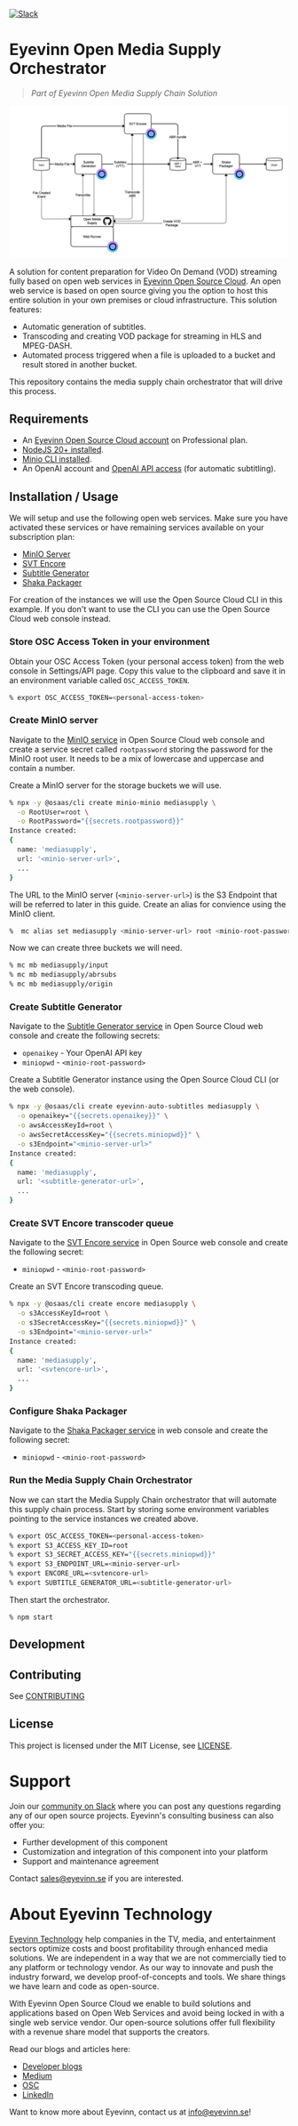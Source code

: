 [![Slack](https://slack.osaas.io/badge.svg)](https://slack.osaas.io)

# Eyevinn Open Media Supply Orchestrator

> _Part of Eyevinn Open Media Supply Chain Solution_

![Solution Overview](./open_media_supply.png)

A solution for content preparation for Video On Demand (VOD) streaming fully based on open web services in [Eyevinn Open Source Cloud](https://www.osaas.io). An open web service is based on open source giving you the option to host this entire solution in your own premises or cloud infrastructure. This solution features:

- Automatic generation of subtitles.
- Transcoding and creating VOD package for streaming in HLS and MPEG-DASH.
- Automated process triggered when a file is uploaded to a bucket and result stored in another bucket.

This repository contains the media supply chain orchestrator that will drive this process.

## Requirements

- An [Eyevinn Open Source Cloud account](https://app.osaas.io) on Professional plan.
- [NodeJS 20+ installed](https://nodejs.org/en/download).
- [Minio CLI installed](https://min.io/docs/minio/linux/reference/minio-mc.html).
- An OpenAI account and [OpenAI API access](https://platform.openai.com/docs/overview) (for automatic subtitling).

## Installation / Usage

We will setup and use the following open web services. Make sure you have activated these services or have remaining services available on your subscription plan:

- [MinIO Server](https://docs.osaas.io/osaas.wiki/Service%3A-MinIO.html)
- [SVT Encore](https://docs.osaas.io/osaas.wiki/Service%3A-SVT-Encore.html)
- [Subtitle Generator](https://docs.osaas.io/osaas.wiki/Service%3A-Subtitle-Generator.html)
- [Shaka Packager](https://docs.osaas.io/osaas.wiki/Service%3A-Shaka-Packager.html)

For creation of the instances we will use the Open Source Cloud CLI in this example. If you don't want to use the CLI you can use the Open Source Cloud web console instead.

### Store OSC Access Token in your environment

Obtain your OSC Access Token (your personal access token) from the web console in Settings/API page. Copy this value to the clipboard and save it in an environment variable called `OSC_ACCESS_TOKEN`.

```bash
% export OSC_ACCESS_TOKEN=<personal-access-token>
```

### Create MinIO server

Navigate to the [MinIO service](https://app.osaas.io/dashboard/service/minio-minio) in Open Source Cloud web console and create a service secret called `rootpassword` storing the password for the MinIO root user. It needs to be a mix of lowercase and uppercase and contain a number.

Create a MinIO server for the storage buckets we will use.

```bash
% npx -y @osaas/cli create minio-minio mediasupply \
  -o RootUser=root \
  -o RootPassword="{{secrets.rootpassword}}"
Instance created:
{
  name: 'mediasupply',
  url: '<minio-server-url>',
  ...
}
```

The URL to the MinIO server (`<minio-server-url>`) is the S3 Endpoint that will be referred to later in this guide. Create an alias for convience using the MinIO client.

```bash
%  mc alias set mediasupply <minio-server-url> root <minio-root-password>
```

Now we can create three buckets we will need.

```bash
% mc mb mediasupply/input
% mc mb mediasupply/abrsubs
% mc mb mediasupply/origin
```

### Create Subtitle Generator

Navigate to the [Subtitle Generator service](https://app.osaas.io/dashboard/service/eyevinn-auto-subtitles) in Open Source Cloud web console and create the following secrets:

- `openaikey` - Your OpenAI API key
- `miniopwd` - `<minio-root-password>`

Create a Subtitle Generator instance using the Open Source Cloud CLI (or the web console).

```bash
% npx -y @osaas/cli create eyevinn-auto-subtitles mediasupply \
  -o openaikey="{{secrets.openaikey}}" \
  -o awsAccessKeyId=root \
  -o awsSecretAccessKey="{{secrets.miniopwd}}" \
  -o s3Endpoint="<minio-server-url>"
Instance created:
{
  name: 'mediasupply',
  url: '<subtitle-generator-url>',
  ...
}  
```

### Create SVT Encore transcoder queue

Navigate to the [SVT Encore service](https://app.osaas.io/dashboard/service/encore) in Open Source web console and create the following secret:

- `miniopwd` - `<minio-root-password>`

Create an SVT Encore transcoding queue.

```bash
% npx -y @osaas/cli create encore mediasupply \
  -o s3AccessKeyId=root \
  -o s3SecretAccessKey="{{secrets.miniopwd}}" \
  -o s3Endpoint="<minio-server-url>"
Instance created:
{
  name: 'mediasupply',
  url: '<svtencore-url>',
  ...
}
```

### Configure Shaka Packager

Navigate to the [Shaka Packager service](https://app.osaas.io/dashboard/service/eyevinn-shaka-packager-s3) in web console and create the following secret:

- `miniopwd` - `<minio-root-password>`

### Run the Media Supply Chain Orchestrator

Now we can start the Media Supply Chain orchestrator that will automate this supply chain process. Start by storing some environment variables pointing to the service instances we created above.

```bash
% export OSC_ACCESS_TOKEN=<personal-access-token>
% export S3_ACCESS_KEY_ID=root
% export S3_SECRET_ACCESS_KEY="{{secrets.miniopwd}}"
% export S3_ENDPOINT_URL=<minio-server-url>
% export ENCORE_URL=<svtencore-url>
% export SUBTITLE_GENERATOR_URL=<subtitle-generator-url>
```

Then start the orchestrator.

```
% npm start
```

## Development

<!--Add clear instructions on how to start development of the project here -->

## Contributing

See [CONTRIBUTING](CONTRIBUTING.md)

## License

This project is licensed under the MIT License, see [LICENSE](LICENSE).

# Support

Join our [community on Slack](http://slack.osaas.io/) where you can post any questions regarding any of our open source projects. Eyevinn's consulting business can also offer you:

- Further development of this component
- Customization and integration of this component into your platform
- Support and maintenance agreement

Contact [sales@eyevinn.se](mailto:sales@eyevinn.se) if you are interested.

# About Eyevinn Technology

[Eyevinn Technology](https://www.eyevinntechnology.se) help companies in the TV, media, and entertainment sectors optimize costs and boost profitability through enhanced media solutions.
We are independent in a way that we are not commercially tied to any platform or technology vendor. As our way to innovate and push the industry forward, we develop proof-of-concepts and tools. We share things we have learn and code as open-source.

With Eyevinn Open Source Cloud we enable to build solutions and applications based on Open Web Services and avoid being locked in with a single web service vendor. Our open-source solutions offer full flexibility with a revenue share model that supports the creators.

Read our blogs and articles here:

- [Developer blogs](https://dev.to/video)
- [Medium](https://eyevinntechnology.medium.com)
- [OSC](https://www.osaas.io)
- [LinkedIn](https://www.linkedin.com/company/eyevinn/)

Want to know more about Eyevinn, contact us at info@eyevinn.se!
